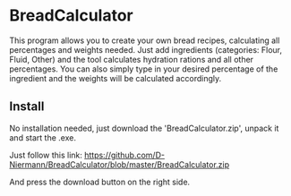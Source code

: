 # BreadCalculator

This program allows you to create your own bread recipes, calculating all percentages and weights needed. Just add ingredients (categories: Flour, Fluid, Other) and the tool calculates hydration rations and all other percentages. You can also simply type in your desired percentage of the ingredient and the weights will be calculated accordingly. 

## Install

No installation needed, just download the 'BreadCalculator.zip', unpack it and start the .exe.

Just follow this link: https://github.com/D-Niermann/BreadCalculator/blob/master/BreadCalculator.zip

And press the download button on the right side.



